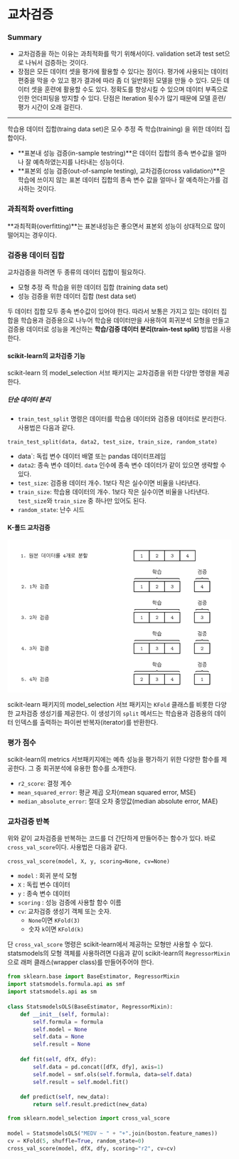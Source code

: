 <script> MathJax.Hub.Queue(["Typeset",MathJax.Hub]); </script>

# 교차검증

### Summary

- 교차검증을 하는 이유는 과최적화를 막기 위해서이다. validation set과 test set으로 나눠서 검증하는 것이다. 
- 장점은 모든 데이터 셋을 평가에 활용할 수 있다는 점이다. 평가에 사용되는 데이터 편중을 막을 수 있고 평가 결과에 따라 좀 더 일반화된 모델을 만들 수 있다. 모든 데이터 셋을 훈련에 활용할 수도 있다. 정확도를 향상시킬 수 있으며 데이터 부족으로 인한 언더피팅을 방지할 수 있다. 단점은 Iteration 횟수가 많기 때문에 모델 훈련/평가 시간이 오래 걸린다.
_______

학습용 데이터 집합(traing data set)은 모수 추정 즉 학습(training) 을 위한 데이터 집합이다.

- **표본내 성능 검증(in-sample testring)**은 데이터 집합의 종속 변수값을 얼마나 잘 예측하였는지를 나타내는 성능이다.
- **표본외 성능 검증(out-of-sample testing), 교차검증(cross validation)**은 학습에 쓰이지 않는 표본 데이터 집합의 종속 변수 값을 얼마나 잘 예측하는가를 검사하는 것이다.

### 과최적화 overfitting

**과최적화(overfitting)**는 표본내성능은 좋으면서 표본외 성능이 상대적으로 많이 떨어지는 경우이다.

### 검증용 데이터 집합

교차검증을 하려면 두 종류의 데이터 집합이 필요하다.
  - 모형 추정 즉 학습을 위한 데이터 집합 (training data set)
  - 성능 검증을 위한 데이터 집합 (test data set)

두 데이터 집합 모두 종속 변수값이 있어야 한다. 따라서 보통은 가지고 있는 데이터 집합을 학습용과 검증용으로 나누어 학습용 데이터만을 사용하여 회귀분석 모형을 만들고 검증용 데이터로 성능을 계산하는 **학습/검증 데이터 분리(train-test split)** 방법을 사용한다.

#### scikit-learn의 교차검증 기능

scikit-learn 의 model_selection 서브 패키지는 교차검증을 위한 다양한 명령을 제공한다.

##### 단순 데이터 분리

- `train_test_split` 명령은 데이터를 학습용 데이터와 검증용 데이터로 분리한다. 사용법은 다음과 같다.

```
train_test_split(data, data2, test_size, train_size, random_state)
```

- data`: 독립 변수 데이터 배열 또는 pandas 데이터프레임
- `data2`: 종속 변수 데이터. `data` 인수에 종속 변수 데이터가 같이 있으면 생략할 수 있다.
- `test_size`: 검증용 데이터 개수. 1보다 작은 실수이면 비율을 나타낸다.
- `train_size`: 학습용 데이터의 개수. 1보다 작은 실수이면 비율을 나타낸다. `test_size`와 `train_size` 중 하나만 있어도 된다.
- `random_state`: 난수 시드

#### K-폴드 교차검증

![image-20190622163545777](../../../resource/img/image-20190622163545777.png)

scikit-learn 패키지의 model_selection 서브 패키지는 `KFold` 클래스를 비롯한 다양한 교차검증 생성기를 제공한다. 이 생성기의 `split` 메서드는 학습용과 검증용의 데이터 인덱스를 출력하는 파이썬 반복자(iterator)를 반환한다.

### 평가 점수

scikit-learn의 metrics 서브패키지에는 예측 성능을 평가하기 위한 다양한 함수를 제공한다. 그 중 회귀분석에 유용한 함수를 소개한다.

- `r2_score`: 결정 계수
- `mean_squared_error`: 평균 제곱 오차(mean squared error, MSE)
- `median_absolute_error`: 절대 오차 중앙값(median absolute error, MAE)

### 교차검증 반복

위와 같이 교차검증을 반복하는 코드를 더 간단하게 만들어주는 함수가 있다. 바로 `cross_val_score`이다. 사용법은 다음과 같다.

```
cross_val_score(model, X, y, scoring=None, cv=None)
```

- `model` : 회귀 분석 모형
- `X` : 독립 변수 데이터
- `y` : 종속 변수 데이터
- `scoring` : 성능 검증에 사용할 함수 이름
- `cv`: 교차검증 생성기 객체 또는 숫자.
  - `None`이면 `KFold(3)`
  - 숫자 `k`이면 `KFold(k)`

단 `cross_val_score` 명령은 scikit-learn에서 제공하는 모형만 사용할 수 있다. statsmodels의 모형 객체를 사용하려면 다음과 같이 scikit-learn의 `RegressorMixin`으로 래퍼 클래스(wrapper class)를 만들어주어야 한다.

~~~python
from sklearn.base import BaseEstimator, RegressorMixin
import statsmodels.formula.api as smf
import statsmodels.api as sm

class StatsmodelsOLS(BaseEstimator, RegressorMixin):
    def __init__(self, formula):
        self.formula = formula
        self.model = None
        self.data = None
        self.result = None
        
    def fit(self, dfX, dfy):
        self.data = pd.concat([dfX, dfy], axis=1)
        self.model = smf.ols(self.formula, data=self.data)
        self.result = self.model.fit()
        
    def predict(self, new_data):
        return self.result.predict(new_data)
~~~

~~~python
from sklearn.model_selection import cross_val_score

model = StatsmodelsOLS("MEDV ~ " + "+".join(boston.feature_names))
cv = KFold(5, shuffle=True, random_state=0)
cross_val_score(model, dfX, dfy, scoring="r2", cv=cv)
~~~

